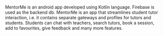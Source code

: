MentorMe is an android app developed using Kotlin language. Firebase is used as the backend db. 
MentorMe is an app that streamlines student tutor interaction, i.e. it contains separate gateways and profiles for tutors and students.
Students can chat with teachers, search tutors, book a session, add to favourites, give feedback and many more features.
